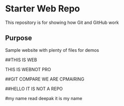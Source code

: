 # Starter Web Repo

This repository is for showing how Git and GitHub work

## Purpose

Sample website with plenty of files for demos

##THIS IS WEB

THIS IS WEBNOT PRO

##GIT COMPARE
WE ARE CPMAIRING

##HELLO IT IS NOT A REPO

#my name read deepak
it is my name
